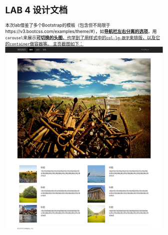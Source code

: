 LAB 4 设计文档
==========
本次lab借鉴了多个Bootstrap的模板（包含但不局限于https://v3.bootcss.com/examples/theme/#），如<u>**导航栏左右分离的选项**</u>，用`carousel`来展示<u>**可切换的头图**<u/>，也学到了用样式中的`col-lg-数字`来排版，以及它的`container`做容器等。
主页截图如下：
![主页截图](主页截图.png)